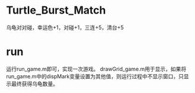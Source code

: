 # Turtle_Burst_Match
乌龟对对碰，幸运色+1，对碰+1，三连+5，清台+5
# run
运行run_game.m即可，实现一次游戏。
drawGrid_game.m用于显示，如果将run_game.m中的dispMark变量设置为其他值，则运行过程中不显示窗口，只显示最终获得乌龟数量。
